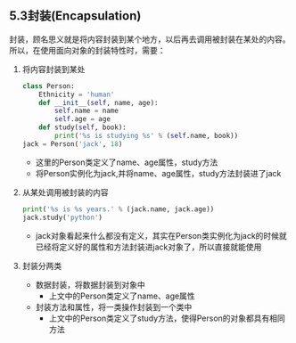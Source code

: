 ## 5.3封装(Encapsulation)
封装，顾名思义就是将内容封装到某个地方，以后再去调用被封装在某处的内容。  
所以，在使用面向对象的封装特性时，需要：  
1. 将内容封装到某处
	```python
	class Person:
	    Ethnicity = 'human'
		def __init__(self, name, age):
			self.name = name
			self.age = age
	    def study(self, book):
	        print('%s is studying %s' % (self.name, book))
	jack = Person('jack', 18)
	```
	- 这里的Person类定义了name、age属性，study方法
	- 将Person实例化为jack,并将name、age属性，study方法封装进了jack
2. 从某处调用被封装的内容
	```python
	print('%s is %s years.' % (jack.name, jack.age))
	jack.study('python')
	```
	- jack对象看起来什么都没有定义，其实在Person类实例化为jack的时候就已经将定义好的属性和方法封装进jack对象了，所以直接就能使用

3. 封装分两类
	- 数据封装，将数据封装到对象中
		- 上文中的Person类定义了name、age属性
	- 封装方法和属性，将一类操作封装到一个类中
		- 上文中的Person类定义了study方法，使得Person的对象都具有相同方法

